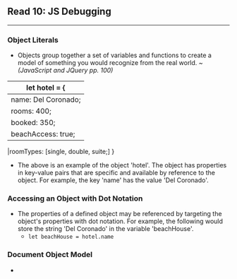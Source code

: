 ## Read 10: JS Debugging

---

### Object Literals

- Objects group together a set of variables and functions to create a model of something you would recognize from the real world. _~(JavaScript and JQuery pp. 100)_

| let hotel = {       |
| ------------------- |
| name: Del Coronado; |
| rooms: 400;         |
| booked: 350;        |
| beachAccess: true;  |

|roomTypes: [single, double, suite;]
}

- The above is an example of the object 'hotel'. The object has properties in key-value pairs that are specific and available by reference to the object. For example, the key 'name' has the value 'Del Coronado'.

### Accessing an Object with Dot Notation

- The properties of a defined object may be referenced by targeting the object's properties with dot notation. For example, the following would store the string 'Del Coronado' in the variable 'beachHouse'.
  - `let beachHouse = hotel.name`

### Document Object Model

-
